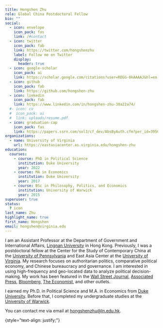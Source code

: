 ```yaml
---
title: Hongshen Zhu
role: Global China Postdoctoral Fellow
bio: ""
social:
  - icon: envelope
    icon_pack: fas
    link: /#contact
  - icon: twitter
    icon_pack: fab
    link: https://twitter.com/hongshenzhu
    label: Follow me on Twitter
    display:
      header: true
  - icon: google-scholar
    icon_pack: ai
    link: https://scholar.google.com/citations?user=RDGG-0kAAAAJ&hl=en
  - icon: github
    icon_pack: fab
    link: https://github.com/hongshen-zhu
  - icon: linkedin
    icon_pack: fab
    link: https://www.linkedin.com/in/hongshen-zhu-30a22a74/
  #- icon: cv
  #  icon_pack: ai
  #  link: uploads/resume.pdf
  - icon: graduation-cap
    icon_pack: fas
    link: https://papers.ssrn.com/sol3/cf_dev/AbsByAuth.cfm?per_id=3950650
organizations:
  - name: University of Virginia
    url: https://eastasiacenter.as.virginia.edu/hongshen-zhu
education:
  courses:
    - course: PhD in Political Science
      institution: Duke University
      year: 2022
    - course: MA in Economics
      institution: Duke University
      year: 2017
    - course: BSc in Philosophy, Politics, and Economics
      institution: University of Warwick
      year: 2015
superuser: true
status:
  ? icon
last_name: Zhu
highlight_name: true
first_name: Hongshen
email: hongshen@virginia.edu
---
```

I am an Assistant Professor at the Department of Government and International Affairs, [Lingnan University](https://www.ln.edu.hk) in Hong Kong. Previously, I was a postdoctoral fellow at the Center for the Study of Contemporary China at the [University of Pennsylvania](https://cscc.sas.upenn.edu/people/hongshen_zhu) and East Asia Center at the [University of Virginia](https://eastasiacenter.as.virginia.edu/). My research focuses on authoritarian politics, comparative political economy, and Chinese bureaucracy and governance. I am interested in using high-frequency and geo-located data to analyze political decision-making. My work has been featured in the [Wall Street Journal](https://wsj.com), [Associated Press](https://apnews.com), [Bloomberg](https://www.bloomberg.com), [The Economist](https://www.economist.com/finance-and-economics/2023/10/10/how-economists-have-underestimated-chinese-consumption), and other outlets.

I earned my Ph.D. in Political Science and M.A. in Economics from [Duke University](https://polisci.duke.edu/). Before that, I completed my undergraduate studies at the [University of Warwick](https://warwick.ac.uk/).

You can contact me via email at hongshenzhu@ln.edu.hk.

{style="text-align: justify;"}
